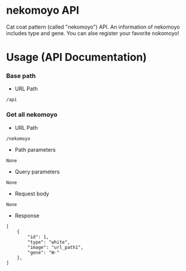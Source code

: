 # nekomoyo API

Cat coat pattern (called "nekomoyo") API.
An information of nekomoyo includes type and gene.
You can alse register your favorite nokomoyo!

# Usage (API Documentation)

### Base path

-   URL Path

```
/api
```

### Get all nekomoyo

-   URL Path

```
/nekomoyo
```

-   Path parameters

```
None
```

-   Query parameters

```
None
```

-   Request body

```
None
```

-   Response

```
[
    {
        "id": 1,
        "type": "white",
        "image": "url_path1",
        "gene": "W-"
    },
]
```
